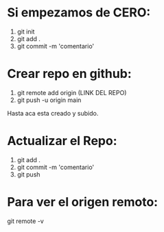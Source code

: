 # Si empezamos de CERO: 
1) git init
2) git add .
3) git commit -m 'comentario'

# Crear repo en github: 
1) git remote add origin (LINK DEL REPO)
2) git push -u origin main 

Hasta aca esta creado y subido.

# Actualizar el Repo: 
1) git add .
2) git commit -m 'comentario'
3) git push

# Para ver el origen remoto: 
git remote -v